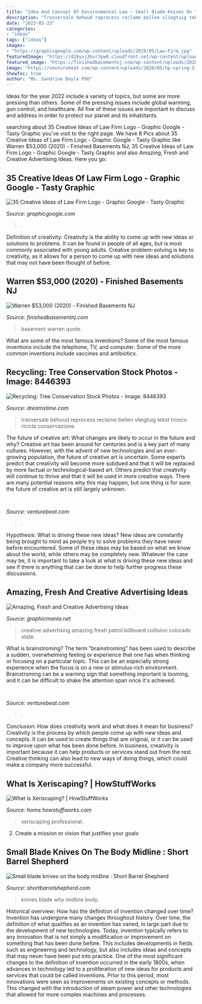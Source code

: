 ```yaml
---
title: "Idea And Concept Of Environmental Law ~ Small Blade Knives On The Body Midline : Short Barrel Shepherd"
description: "Trasversale behoud reprocess reclame bellen vliegtuig tekst tronco ricicla conservazione"
date: "2023-03-23"
categories:
- "ideas"
tags: ["ideas"]
images:
- "https://graphicgoogle.com/wp-content/uploads/2019/05/Law-Firm.jpg"
featuredImage: "https://d2kyvj3kvr3yw0.cloudfront.net/wp-content/uploads/2015/03/DSC039082-1024x685.jpg"
featured_image: "https://finishedbasementnj.com/wp-content/uploads/2020/02/IMG_1698-min-scaled.jpg"
image: "https://venturebeat.com/wp-content/uploads/2020/05/hp-spring-5.jpg"
ShowToc: true
author: "Ms. Sandrine Boyle PhD"
---
```



Ideas for the year 2022 include a variety of topics, but some are more pressing than others. Some of the pressing issues include global warming, gun control, and healthcare. All five of these issues are important to discuss and address in order to protect our planet and its inhabitants.

	

		
searching about 35 Creative Ideas of Law Firm Logo - Graphic Google - Tasty Graphic you've visit to the right page. We have 8 Pics about 35 Creative Ideas of Law Firm Logo - Graphic Google - Tasty Graphic like Warren $53,000 (2020) - Finished Basements NJ, 35 Creative Ideas of Law Firm Logo - Graphic Google - Tasty Graphic and also Amazing, Fresh and Creative Advertising Ideas. Here you go:
		
    
## 35 Creative Ideas Of Law Firm Logo - Graphic Google - Tasty Graphic

<img loading=lazy src="https://graphicgoogle.com/wp-content/uploads/2019/05/Law-Firm.jpg" onerror="this.onerror=null;this.src='https://tse2.mm.bing.net/th?id=OIP.3xPydsprSR2KeP-WRGB_KgHaEo&amp;pid=15.1';" alt="35 Creative Ideas of Law Firm Logo - Graphic Google - Tasty Graphic">

_Source: graphicgoogle.com_

>. 

	

Definition of creativity:
Creativity is the ability to come up with new ideas or solutions to problems. It can be found in people of all ages, but is most commonly associated with young adults. Creative problem-solving is key to creativity, as it allows for a person to come up with new ideas and solutions that may not have been thought of before.

    
## Warren $53,000 (2020) - Finished Basements NJ

<img loading=lazy src="https://finishedbasementnj.com/wp-content/uploads/2020/02/IMG_1698-min-scaled.jpg" onerror="this.onerror=null;this.src='https://tse1.mm.bing.net/th?id=OIP.gTsvs6ED_a1oJzdMi6wOvAHaFj&amp;pid=15.1';" alt="Warren $53,000 (2020) - Finished Basements NJ">

_Source: finishedbasementnj.com_

>basement warren quote. 

	

What are some of the most famous inventions?
Some of the most famous inventions include the telephone, TV, and computer. Some of the more common inventions include vaccines and antibiotics.

    
## Recycling: Tree Conservation Stock Photos - Image: 8446393

<img loading=lazy src="https://thumbs.dreamstime.com/b/recycling-tree-conservation-8446393.jpg" onerror="this.onerror=null;this.src='https://tse1.mm.bing.net/th?id=OIP.ZOguly1DqbHalaYMPoJ_NwHaFM&amp;pid=15.1';" alt="Recycling: Tree Conservation Stock Photos - Image: 8446393">

_Source: dreamstime.com_

>trasversale behoud reprocess reclame bellen vliegtuig tekst tronco ricicla conservazione. 

	

The future of creative art: What changes are likely to occur in the future and why?
Creative art has been around for centuries and is a key part of many cultures. However, with the advent of new technologies and an ever-growing population, the future of creative art is uncertain. Some experts predict that creativity will become more subdued and that it will be replaced by more factual or technological-based art. Others predict that creativity will continue to thrive and that it will be used in more creative ways. There are many potential reasons why this may happen, but one thing is for sure: the future of creative art is still largely unknown.

    
## 

<img loading=lazy src="https://venturebeat.com/wp-content/uploads/2020/01/Cruise-Track-4-Inside-Vehicle.jpg?w=800" onerror="this.onerror=null;this.src='https://tse3.mm.bing.net/th?id=OIP.yrzj_xT8CPpaMnmsbaoxwAHaFj&amp;pid=15.1';" alt="">

_Source: venturebeat.com_

>. 

	

Hypothesis: What is driving these new ideas?
New ideas are constantly being brought to mind as people try to solve problems they have never before encountered. Some of these ideas may be based on what we know about the world, while others may be completely new. Whatever the case may be, it is important to take a look at what is driving these new ideas and see if there is anything that can be done to help further progress these discussions.

    
## Amazing, Fresh And Creative Advertising Ideas

<img loading=lazy src="http://www.graphicmania.net/wp-content/uploads/17022011/ads22.jpg" onerror="this.onerror=null;this.src='https://tse4.mm.bing.net/th?id=OIP.T0OiAEgNR2nIvd5U3cTXCwHaFl&amp;pid=15.1';" alt="Amazing, Fresh and Creative Advertising Ideas">

_Source: graphicmania.net_

>creative advertising amazing fresh patrol billboard collision colorado state. 

	

What is brainstroming?
The term "brainstroming" has been used to describe a sudden, overwhelming feeling or experience that one has when thinking or focusing on a particular topic. This can be an especially strong experience when the focus is on a new or stimulus-rich environment. Brainstroming can be a warning sign that something important is looming, and it can be difficult to shake the attention span once it's achieved.

    
## 

<img loading=lazy src="https://venturebeat.com/wp-content/uploads/2020/05/hp-spring-5.jpg" onerror="this.onerror=null;this.src='https://tse2.mm.bing.net/th?id=OIP.fXSXyjRlr5jTrM8LdxvxWQHaFj&amp;pid=15.1';" alt="">

_Source: venturebeat.com_

>. 

	

Conclusion: How does creativity work and what does it mean for business?
Creativity is the process by which people come up with new ideas and concepts. It can be used to create things that are original, or it can be used to improve upon what has been done before. In business, creativity is important because it can help products or services stand out from the rest. Creative thinking can also lead to new ways of doing things, which could make a company more successful.

    
## What Is Xeriscaping? | HowStuffWorks

<img loading=lazy src="https://cdn.hswstatic.com/gif/xeriscaping-1.jpg" onerror="this.onerror=null;this.src='https://tse1.mm.bing.net/th?id=OIP.VUD2iLDYupOgoX1uz658eQAAAA&amp;pid=15.1';" alt="What is Xeriscaping? | HowStuffWorks">

_Source: home.howstuffworks.com_

>xeriscaping professional. 

	

2. Create a mission or vision that justifies your goals

    
## Small Blade Knives On The Body Midline : Short Barrel Shepherd

<img loading=lazy src="https://d2kyvj3kvr3yw0.cloudfront.net/wp-content/uploads/2015/03/DSC039082-1024x685.jpg" onerror="this.onerror=null;this.src='https://tse1.mm.bing.net/th?id=OIP.lJo-dGey9bYoICAUWl6NGwHaE9&amp;pid=15.1';" alt="Small blade knives on the body midline : Short Barrel Shepherd">

_Source: shortbarrelshepherd.com_

>knives blade why midline body. 

	

Historical overview: How has the definition of invention changed over time?
Invention has undergone many changes throughout history. Over time, the definition of what qualifies as an invention has varied, in large part due to the development of new technologies. Today, invention typically refers to any innovation that is not simply a modification or improvement on something that has been done before. This includes developments in fields such as engineering and technology, but also includes ideas and concepts that may never have been put into practice.
One of the most significant changes to the definition of invention occurred in the early 1800s, when advances in technology led to a proliferation of new ideas for products and services that could be called inventions. Prior to this period, most innovations were seen as improvements on existing concepts or methods. This changed with the introduction of steam power and other technologies that allowed for more complex machines and processes.

